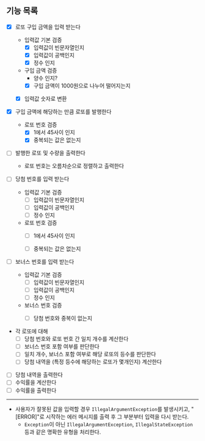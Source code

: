 ## 기능 목록

-[x] 로또 구입 금액을 입력 받는다
  - 입력값 기본 검증
    -[x] 입력값이 빈문자열인지
    -[x] 입력값이 공백인지
    -[x] 정수 인지
  - 구입 금액 검증
    - 양수 인지?
    -[x] 구입 금액이 1000원으로 나누어 떨어지는지
  -[x] 입력값 숫자로 변환


-[x] 구입 금액에 해당하는 만큼 로또를 발행한다
  - 로또 번호 검증
    -[x] 1에서 45사이 인지
    -[x] 중복되는 값은 없는지

-[ ] 발행한 로또 및 수량을 출력한다
  - 로또 번호는 오름차순으로 정렬하고 출력한다


-[ ] 당첨 번호를 입력 받는다
  - 입력값 기본 검증
    -[ ] 입력값이 빈문자열인지
    -[ ] 입력값이 공백인지
    -[ ] 정수 인지
  - 로또 번호 검증 
    -[ ] 1에서 45사이 인지
    -[ ] 중복되는 값은 없는지


-[ ] 보너스 번호를 입력 받는다
  - 입력값 기본 검증
    -[ ] 입력값이 빈문자열인지
    -[ ] 입력값이 공백인지
    -[ ] 정수 인지
  - 보너스 번호 검증
    -[ ] 당첨 번호와 중복이 없는지


- 각 로또에 대해
  -[ ] 당첨 번호와 로또 번호 간 일치 개수를 계산한다
  -[ ] 보너스 번호 포함 여부를 판단한다
  -[ ] 일치 개수, 보너스 포함 여부로 해당 로또의 등수를 판단한다
  -[ ] 당첨 내역을 (특정 등수에 해당하는 로또가 몇개인지) 계산한다

- [ ] 당첨 내역을 출력한다
- [ ] 수익률을 계산한다
- [ ] 수익률을 출력한다

---
- 사용자가 잘못된 값을 입력할 경우 `IllegalArgumentException`를 발생시키고, "[ERROR]"로 시작하는 에러 메시지를 출력 후 그 부분부터 입력을 다시 받는다.
  - `Exception`이 아닌 `IllegalArgumentException`, `IllegalStateException` 등과 같은 명확한 유형을 처리한다.